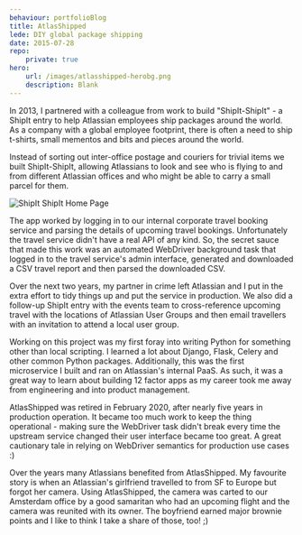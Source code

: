 ```yaml
---
behaviour: portfolioBlog
title: AtlasShipped
lede: DIY global package shipping
date: 2015-07-28
repo:
    private: true
hero:
    url: /images/atlasshipped-herobg.png
    description: Blank
---
```


In 2013, I partnered with a colleague from work to build "ShipIt-ShipIt" - a ShipIt entry to help Atlassian employees ship packages around the world. As a company with a global employee footprint, there is often a need to ship t-shirts, small mementos and bits and pieces around the world.

Instead of sorting out inter-office postage and couriers for trivial items we built ShipIt-ShipIt, allowing Atlassians to look and see who is flying to and from different Atlassian offices and who might be able to carry a small parcel for them.

![ShipIt ShipIt Home Page](/images/shipit-shipit-home.png)

The app worked by logging in to our internal corporate travel booking service and parsing the details of upcoming travel bookings. Unfortunately the travel service didn't have a real API of any kind. So, the secret sauce that made this work was an automated WebDriver background task that logged in to the travel service's admin interface, generated and downloaded a CSV travel report and then parsed the downloaded CSV.

Over the next two years, my partner in crime left Atlassian and I put in the extra effort to tidy things up and put the service in production. We also did a follow-up ShipIt entry with the events team to cross-reference upcoming travel with the locations of Atlassian User Groups and then email travellers with an invitation to attend a local user group. 

Working on this project was my first foray into writing Python for something other than local scripting. I learned a lot about Django, Flask, Celery and other common Python packages. Additionally, this was the first microservice I built and ran on Atlassian's internal PaaS. As such, it was a great way to learn about building 12 factor apps as my career took me away from engineering and into product management. 

AtlasShipped was retired in February 2020, after nearly five years in production operation. It became too much work to  keep the thing operational - making sure the WebDriver task didn't break every time the upstream service changed their user interface became too great. A great cautionary tale in relying on WebDriver semantics for production use cases :)

Over the years many Atlassians benefited from AtlasShipped. My favourite story is when an Atlassian's girlfriend travelled to from SF to Europe but forgot her camera. Using AtlasShipped, the camera was carted to our Amsterdam office by a good samaritan who had an upcoming flight and the camera was reunited with its owner.  The boyfriend earned major brownie points and I like to think I take a share of those, too! ;)
